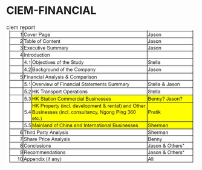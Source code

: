 # CIEM-FINANCIAL
ciem report
![image](https://github.com/JasonLee1993/CIEM-FINANCIAL/blob/master/task-devision.JPG)
